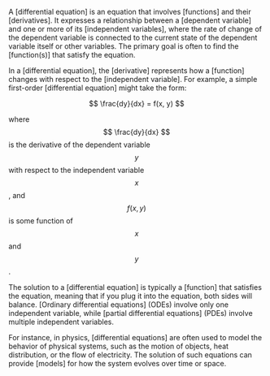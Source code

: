 <script type="text/javascript" async src="https://cdn.mathjax.org/mathjax/latest/MathJax.js?config=TeX-MML-AM_CHTML">
</script>

<script src="https://cdn.jsdelivr.net/gh/ncase/nutshell/nutshell.min.js"></script>

A [differential equation] is an equation that involves [functions] and their [derivatives]. It expresses a relationship between a [dependent variable] and one or more of its [independent variables], where the rate of change of the dependent variable is connected to the current state of the dependent variable itself or other variables. The primary goal is often to find the [function(s)] that satisfy the equation.

In a [differential equation], the [derivative] represents how a [function] changes with respect to the [independent variable]. For example, a simple first-order [differential equation] might take the form:

$$ \frac{dy}{dx} = f(x, y) $$

where $$ \frac{dy}{dx} $$ is the derivative of the dependent variable $$ y $$ with respect to the independent variable $$ x $$, and $$ f(x, y) $$ is some function of $$ x $$ and $$ y $$.

The solution to a [differential equation] is typically a [function] that satisfies the equation, meaning that if you plug it into the equation, both sides will balance. [Ordinary differential equations] (ODEs) involve only one independent variable, while [partial differential equations] (PDEs) involve multiple independent variables.

For instance, in physics, [differential equations] are often used to model the behavior of physical systems, such as the motion of objects, heat distribution, or the flow of electricity. The solution of such equations can provide [models] for how the system evolves over time or space.

